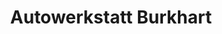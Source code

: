 ---
title: "Autowerkstatt Burkhart"
url: /bundenthal/autowerkstatt-burkhart/
shop: Autowerkstatt
---
